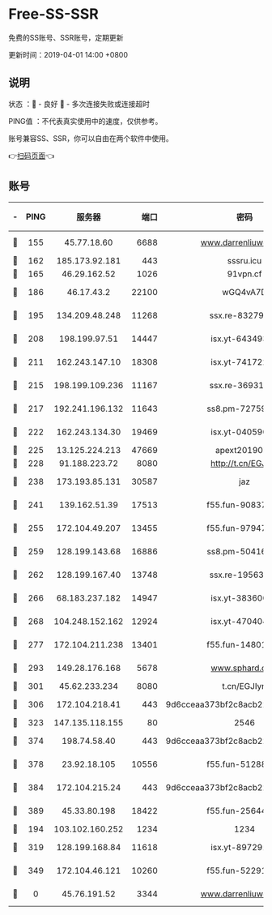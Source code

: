 # Free-SS-SSR

免费的SS账号、SSR账号，定期更新

更新时间：2019-04-01 14:00 +0800

## 说明

状态     ：🙂 - 良好 🙁 - 多次连接失败或连接超时

PING值   ：不代表真实使用中的速度，仅供参考。

账号兼容SS、SSR，你可以自由在两个软件中使用。

👉[扫码页面](https://liesauer.github.io/Free-SS-SSR/)👈

## 账号

|-|PING|服务器|端口|密码|加密方式|区域|
|:----:|:----:|:-----:|-----:|:----:|:----:|:----:|
|🙂|155|45.77.18.60|6688|www.darrenliuwei.com|aes-256-cfb|JP|
|🙂|162|185.173.92.181|443|sssru.icu|rc4-md5|RU|
|🙂|165|46.29.162.52|1026|91vpn.cf|rc4-md5|RU|
|🙂|186|46.17.43.2|22100|wGQ4vA7D|aes-256-gcm|RU|
|🙂|195|134.209.48.248|11268|ssx.re-83279244|aes-256-cfb|US|
|🙂|208|198.199.97.51|14447|isx.yt-64349334|aes-256-cfb|US|
|🙂|211|162.243.147.10|18308|isx.yt-74172244|aes-256-cfb|US|
|🙂|215|198.199.109.236|11167|ssx.re-36931734|aes-256-cfb|US|
|🙂|217|192.241.196.132|11643|ss8.pm-72759398|aes-256-cfb|US|
|🙂|222|162.243.134.30|19469|isx.yt-04059009|aes-256-cfb|US|
|🙂|225|13.125.224.213|47669|apext2019001|chacha20|KR|
|🙂|228|91.188.223.72|8080|http://t.cn/EGJIyrl|rc4-md5|RU|
|🙂|238|173.193.85.131|30587|jaz|aes-256-cfb|US|
|🙂|241|139.162.51.39|17513|f55.fun-90837350|aes-256-cfb|SG|
|🙂|255|172.104.49.207|13455|f55.fun-97947555|aes-256-cfb|SG|
|🙂|259|128.199.143.68|16886|ss8.pm-50416761|aes-256-cfb|SG|
|🙂|262|128.199.167.40|13748|ssx.re-19563702|aes-256-cfb|SG|
|🙂|266|68.183.237.182|14947|isx.yt-38360032|aes-256-cfb|SG|
|🙂|268|104.248.152.162|12924|isx.yt-47040451|aes-256-cfb|SG|
|🙂|277|172.104.211.238|13401|f55.fun-14801280|aes-256-cfb|US|
|🙂|293|149.28.176.168|5678|www.sphard.com|aes-256-cfb|SG|
|🙂|301|45.62.233.234|8080|t.cn/EGJIyrl|rc4-md5|CA|
|🙂|306|172.104.218.41|443|9d6cceaa373bf2c8acb22e60b6a58be6|aes-256-cfb|US|
|🙂|323|147.135.118.155|80|2546|chacha20|US|
|🙂|374|198.74.58.40|443|9d6cceaa373bf2c8acb22e60b6a58be6|aes-256-cfb|US|
|🙂|378|23.92.18.105|10556|f55.fun-51288574|aes-256-cfb|US|
|🙂|384|172.104.215.24|443|9d6cceaa373bf2c8acb22e60b6a58be6|aes-256-cfb|US|
|🙂|389|45.33.80.198|18422|f55.fun-25644172|aes-256-cfb|US|
|🙂|194|103.102.160.252|1234|1234|rc4-md5|JP|
|🙂|319|128.199.168.84|11618|isx.yt-89729169|aes-256-cfb|SG|
|🙂|349|172.104.46.121|10260|f55.fun-52291486|aes-256-cfb|SG|
|🙁|0|45.76.191.52|3344|www.darrenliuwei.com|aes-256-cfb|AU|
